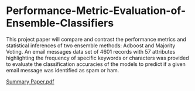# Performance-Metric-Evaluation-of-Ensemble-Classifiers
This project paper will compare and contrast the performance metrics and statistical inferences of two ensemble methods: Adboost and Majority Voting. An email messages data set of 4601 records with 57 attributes highlighting the frequency of specific keywords or characters was provided to evaluate the classification accuracies of the models to predict if a given email message was identified as spam or ham.

[Summary Paper.pdf](https://github.com/cdgphysics/Performance-Metric-Evaluation-of-Ensemble-Classifiers/files/9779360/Summary.Paper.pdf)
